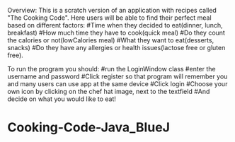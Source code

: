 Overview: This is a scratch version of an application with recipes called "The Cooking Code". Here users will be able to find their perfect meal based on different factors: 
#Time when they decided to eat(dinner, lunch, breakfast)
#How much time they have to cook(quick meal)
#Do they count the calories or not(lowCalories meal)
#What they want to eat(desserts, snacks)
#Do they have any allergies or health issues(lactose free or gluten free).

To run the program you should:
#run the LoginWindow class
#enter the username and password
#Click register so that program will remember you and many users can use app at the same device
#Click login
#Choose your own icon by clicking on the chef hat image, next to the textfield
#And decide on what you would like to eat! 
# Cooking-Code-Java_BlueJ
